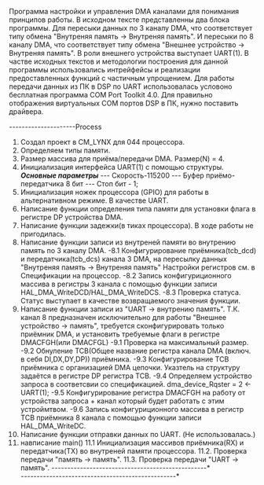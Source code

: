 Программа настройки и управления DMA каналами для понимания принципов работы.
В исходном тексте представленны два блока программы. Для пересыки данных по 3 каналу DMA, что соответствует типу обмена "Внутреняя память -> Внутреняя память".
И пересыки по 8 каналу DMA, что соответствует типу обмена "Внешнее устройство -> Внутреняя память". В роли внешнего устройства выступает UART(1).
В частве исходных текстов и методологии построения для данной программы использовались интрейфейсы и реализации предоставленных функций с частичным упрощением.
Для работы передачи данных из ПК в DSP по UART использовалась условоно бесплатная программа COM Port Toolkit 4.0.
Для правильно отображения виртуальных COM портов DSP в ПК, нужно поставить драйвера. 

---------------------Process
1. Создал проект в CM_LYNX для 044 процессора.
2. Определяем типы памяти.
3. Размер массива для приёма/передачи DMA. Размер(N) = 4. 
4. Инициализация интерфейса UART(1) c помощью структуры.
___Основные параметры___
--- Скорость-115200
--- Буфер приёмо-передатчика 8 бит
--- Стоп бит - 1;
5. Инициализация ножек процессора (GPIO) для работы в альтернативном режиме. В качестве UART.
6. Написание функции определения типа памяти для установки флага в регистре DP устройства DMA.
7. Написание функции задежки(в тиках процессора). В ходе работы не пригодилась.
8. Написание функции записи из внутреней памяти во внутрению память по 3 каналу DMA.
-8.1 Конфигурирование приёмника(tcb_dcd) и передатчика(tcb_dcs) канала 3 DMA, на пересылку данных "Внутреняя память -> Внутреняя память"
Настройки регистров см. в Спецификации на процессор.
-8.2 Запись конфигуриционного массива в регистры 3 канала с помощью функции записи HAL_DMA_WriteDCD/HAL_DMA_WriteDCS.
-8.3 Проверка статуса. Статус выступает в качестве возвращаемого значения функции.
9. Написание функции записи из "UART -> внутрению память". Т.К. канал 8 предназначен исключительно для работы "Внешнее устройство -> память", требуется сконфигурировать только приёмник DMA,
и установить требуемые флаги в регистре DMACFGH(или DMACFGL)
-9.1 Проверка на максимальный размер.
-9.2 Обнуление TCB(Общее название регистра канала DMA (включ. в себя DI,DX,DY,DP)) приёмника.
-9.3 Конфигурирование TCB приёмника с организацией DMA цепочки. Указтель на структуру задаётся в регистре DP регистра TCB. 
-9.4 Определяем устройство запроса в соответсвии со спецификацией. dma_device_Rqster = 2 <- UART(1);
-9.5 Конфигурирование регистра DMACFGH на работу от устройства запроса + канал который будет работать с этим устроймтвом.
-9.6 Запись конфигуриционного массива в регистр TCB приёмника 8 канала с помощью функции записи HAL_DMA_WriteDC.
10. Написание функции отправки данных по UART. (Не использовалась.)
11. навписание main()
11.1 Инициализация массивов приёмника(RX) и передатчика(TX) во внутреней памяти процессора.
11.2. Проверка передачи "память -> память".
11.3. Проверка передачи "UART -> память".
-*-*-*-*-*-*-*-*-*-*-*-*-*-*-*-*-*-*-*-*-*-*-*-*-*-*-*-*-*-*-*-*-*-*-*-*-*-*-*-*-*-*-*-*-*-*-*-*-*	
-*-*-*-*-*-*-*-*-*-*-*-*-*-*-*-*-*-*-*-*-*-*-*-*-*-*-*-*-*-*-*-*-*-*-*-*-*-*-*-*-*-*-*-*-*-*-*-*-*		